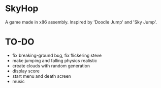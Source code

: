 # SkyHop
A game made in x86 assembly. Inspired by 'Doodle Jump' and 'Sky Jump'.

# TO-DO
- fix breaking-ground bug, fix flickering steve
- make jumping and falling physics realistic
- create clouds with random generation
- display score
- start menu and death screen
- music
